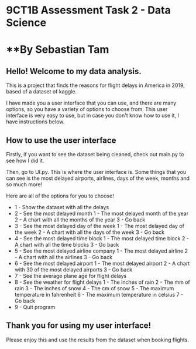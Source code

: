 # **9CT1B Assessment Task 2 - Data Science**
# **By Sebastian Tam

## Hello! Welcome to my data analysis.

This is a project that finds the reasons for flight delays in America in 2019, based of a dataset of kaggle.

I have made you a user interface that you can use, and there are many options, so you have a variety of options to choose from. This user interface is very easy to use, but in case you don't know how to use it, I have instructions below.

## How to use the user interface
Firstly, if you want to see the dataset being cleaned, check out main.py to see how I did it.

Then, go to UI.py. This is where the user interface is. Some things that you can see is the most delayed airports, airlines, days of the week, months and so much more!

Here are all of the options for you to choose!

* 1 - Show the dataset with all the delays
* 2 - See the most delayed month
      1 - The most delayed month of the year
      2 - A chart with all the months of the year
      3 - Go back
* 3 - See the most delayed day of the week
      1 - The most delayed day of the week
      2 - A chart with all the days of the week
      3 - Go back
* 4 - See the most delayed time block
      1 - The most delayed time block
      2 - A chart with all the time blocks
      3 - Go back
* 5 - See the most delayed airline company
      1 - The most delayed airline
      2 - A chart with all the airlines
      3 - Go back
* 6 - See the most delayed airport
      1 - The most delayed airport
      2 - A chart with 30 of the most delayed airports
      3 - Go back
* 7 - See the average plane age for flight delays
* 8 - See the weather for flight delays
      1 - The inches of rain
      2 - The mm of rain
      3 - The inches of snow
      4 - The cm of snow
      5 - The maximum temperature in fahrenheit
      6 - The maximum temperature in celsius
      7 - Go back
* 9 - Quit program

## Thank you for using my user interface!

Please enjoy this and use the results from the dataset when booking flights.